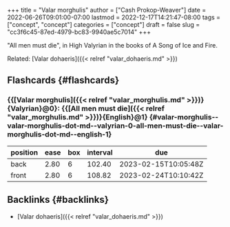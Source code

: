 +++
title = "Valar morghulis"
author = ["Cash Prokop-Weaver"]
date = 2022-06-26T09:01:00-07:00
lastmod = 2022-12-17T14:21:47-08:00
tags = ["concept", "concept"]
categories = ["concept"]
draft = false
slug = "cc3f6c45-87ed-4979-bc83-9940ae5c7014"
+++

"All men must die", in High Valyrian in the books of A Song of Ice and Fire.

Related: [Valar dohaeris]({{< relref "valar_dohaeris.md" >}})


## Flashcards {#flashcards}


### {{[Valar morghulis]({{< relref "valar_morghulis.md" >}})}{Valyrian}@0}: {{[All men must die]({{< relref "valar_morghulis.md" >}})}{English}@1} {#valar-morghulis--valar-morghulis-dot-md--valyrian-0-all-men-must-die--valar-morghulis-dot-md--english-1}

| position | ease | box | interval | due                  |
|----------|------|-----|----------|----------------------|
| back     | 2.80 | 6   | 102.40   | 2023-02-15T10:05:48Z |
| front    | 2.80 | 6   | 108.82   | 2023-02-24T10:10:42Z |


## Backlinks {#backlinks}

-   [Valar dohaeris]({{< relref "valar_dohaeris.md" >}})
